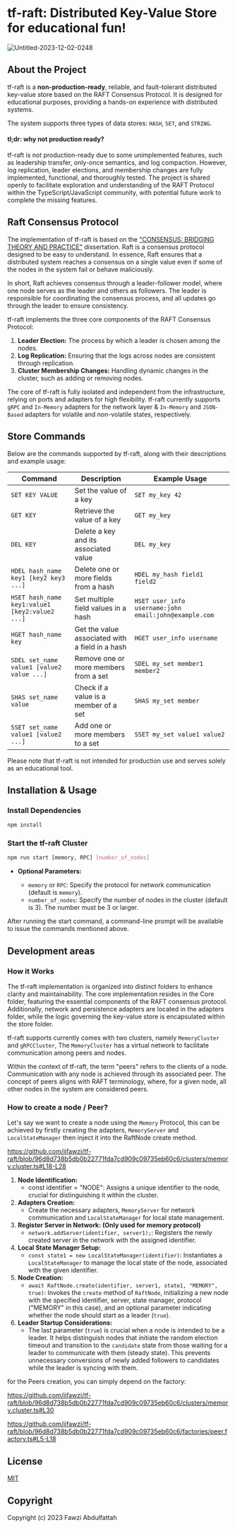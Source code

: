 # tf-raft: Distributed Key-Value Store for educational fun!

![Untitled-2023-12-02-0248](https://github.com/iifawzi/tf-raft/assets/46695441/6f9312a0-c4c5-4bf6-ba25-6bfdadd7e8cd)


## About the Project

tf-raft is a <b>non-production-ready</b>, reliable, and fault-tolerant distributed key-value store based on the RAFT Consensus Protocol. It is designed for educational purposes, providing a hands-on experience with distributed systems.

The system supports three types of data stores: `HASH`, `SET`, and `STRING`.

#### tl;dr: why not production ready?

tf-raft is not production-ready due to some unimplemented features, such as leadership transfer, only-once semantics, and log compaction. However, log replication, leader elections, and membership changes are fully implemented, functional, and thoroughly tested. The project is shared openly to facilitate exploration and understanding of the RAFT Protocol within the TypeScript/JavaScript community, with potential future work to complete the missing features.

## Raft Consensus Protocol

The implementation of tf-raft is based on the ["CONSENSUS: BRIDGING THEORY AND PRACTICE"](https://web.stanford.edu/~ouster/cgi-bin/papers/OngaroPhD.pdf) dissertation. Raft is a consensus protocol designed to be easy to understand. In essence, Raft ensures that a distributed system reaches a consensus on a single value even if some of the nodes in the system fail or behave maliciously.

In short, Raft achieves consensus through a leader-follower model, where one node serves as the leader and others as followers. The leader is responsible for coordinating the consensus process, and all updates go through the leader to ensure consistency.

tf-raft implements the three core components of the RAFT Consensus Protocol:

1. **Leader Election:** The process by which a leader is chosen among the nodes.
2. **Log Replication:** Ensuring that the logs across nodes are consistent through replication.
3. **Cluster Membership Changes:** Handling dynamic changes in the cluster, such as adding or removing nodes.

The core of tf-raft is fully isolated and independent from the infrastructure, relying on ports and adapters for high flexibility.
tf-raft currently supports `gRPC` and `In-Memory` adapters for the network layer & `In-Memory` and `JSON-Based` adapters for volatile and non-volatile states, respectively.

## Store Commands

Below are the commands supported by tf-raft, along with their descriptions and example usage:

| Command                                        | Description                                     | Example Usage                                         |
| ---------------------------------------------- | ----------------------------------------------- | ----------------------------------------------------- |
| `SET KEY VALUE`                                | Set the value of a key                          | `SET my_key 42`                                       |
| `GET KEY`                                      | Retrieve the value of a key                     | `GET my_key`                                          |
| `DEL KEY`                                      | Delete a key and its associated value           | `DEL my_key`                                          |
| `HDEL hash_name key1 [key2 key3 ...]`          | Delete one or more fields from a hash           | `HDEL my_hash field1 field2`                          |
| `HSET hash_name key1:value1 [key2:value2 ...]` | Set multiple field values in a hash             | `HSET user_info username:john email:john@example.com` |
| `HGET hash_name key`                           | Get the value associated with a field in a hash | `HGET user_info username`                             |
| `SDEL set_name value1 [value2 value ...]`      | Remove one or more members from a set           | `SDEL my_set member1 member2`                         |
| `SHAS set_name value`                          | Check if a value is a member of a set           | `SHAS my_set member`                                  |
| `SSET set_name value1 [value2 ...]`            | Add one or more members to a set                | `SSET my_set value1 value2`                           |

Please note that tf-raft is not intended for production use and serves solely as an educational tool.

## Installation & Usage

### Install Dependencies

```bash
npm install
```

### Start the tf-raft Cluster

```bash
npm run start [memory, RPC] [number_of_nodes]
```

<ul>
  <li><strong>Optional Parameters:</strong></li>
  <ul>
    <li><code>memory</code> or <code>RPC</code>: Specify the protocol for network communication (default is <code>memory</code>).</li>
    <li><code>number_of_nodes</code>: Specify the number of nodes in the cluster (default is 3). The number must be 3 or larger.</li>
  </ul>
</ul>

After running the start command, a command-line prompt will be available to issue the commands mentioned above.

## Development areas

### How it Works

The tf-raft implementation is organized into distinct folders to enhance clarity and maintainability. The core implementation resides in the Core folder, featuring the essential components of the RAFT consensus protocol. Additionally, network and persistence adapters are located in the adapters folder, while the logic governing the key-value store is encapsulated within the store folder.

tf-raft supports currently comes with two clusters, namely `MemoryCluster` and `gRPCCluster`, The `MemoryCluster` has a virtual network to facilitate communication among peers and nodes.

Within the context of tf-raft, the term "peers" refers to the clients of a node. Communication with any node is achieved through its associated peer. The concept of peers aligns with RAFT terminology, where, for a given node, all other nodes in the system are considered peers.

### How to create a node / Peer?

Let's say we want to create a node using the `Memory` Protocol, this can be achieved by firstly creating the adapters, `MemoryServer` and `LocalStateManager` then inject it into the RaftNode create method.

https://github.com/iifawzi/tf-raft/blob/96d8d738b5db0b22771fda7cd909c09735eb60c6/clusters/memory.cluster.ts#L18-L28

<ol>
  <li><strong>Node Identification:</strong>
    <ul>
      <li>const identifier = "NODE": Assigns a unique identifier to the node, crucial for distinguishing it within the cluster.</li>
    </ul>
  </li>
  <li><strong>Adapters Creation:</strong>
    <ul>
      <li>Create the necessary adapters, <code>MemoryServer</code> for network communication and <code>LocalStateManager</code> for local state management.</li>
    </ul>
  </li>
  <li><strong>Register Server in Network: (Only used for memory protocol) </strong>
    <ul>
      <li><code>network.addServer(identifier, server1);</code>: Registers the newly created server in the network with the assigned identifier.</li>
    </ul>
  </li>
  <li><strong>Local State Manager Setup:</strong>
    <ul>
      <li><code>const state1 = new LocalStateManager(identifier)</code>: Instantiates a <code>LocalStateManager</code> to manage the local state of the node, associated with the given identifier.</li>
    </ul>
  </li>
  <li><strong>Node Creation:</strong>
    <ul>
      <li><code>await RaftNode.create(identifier, server1, state1, "MEMORY", true)</code>: Invokes the <code>create</code> method of <code>RaftNode</code>, initializing a new node with the specified identifier, server, state manager, protocol ("MEMORY" in this case), and an optional parameter indicating whether the node should start as a leader (<code>true</code>).</li>
    </ul>
  </li>
  <li><strong>Leader Startup Considerations:</strong>
    <ul>
      <li>The last parameter (<code>true</code>) is crucial when a node is intended to be a leader. It helps distinguish nodes that initiate the random election timeout and transition to the <code>candidate</code> state from those waiting for a leader to communicate with them (steady state). This prevents unnecessary conversions of newly added followers to candidates while the leader is syncing with them.</li>
    </ul>
  </li>
</ol>

for the Peers creation, you can simply depend on the factory: 

https://github.com/iifawzi/tf-raft/blob/96d8d738b5db0b22771fda7cd909c09735eb60c6/clusters/memory.cluster.ts#L30

https://github.com/iifawzi/tf-raft/blob/96d8d738b5db0b22771fda7cd909c09735eb60c6/factories/peer.factory.ts#L5-L18

## License

[MIT](LICENSE)

## Copyright

Copyright (c) 2023 Fawzi Abdulfattah
